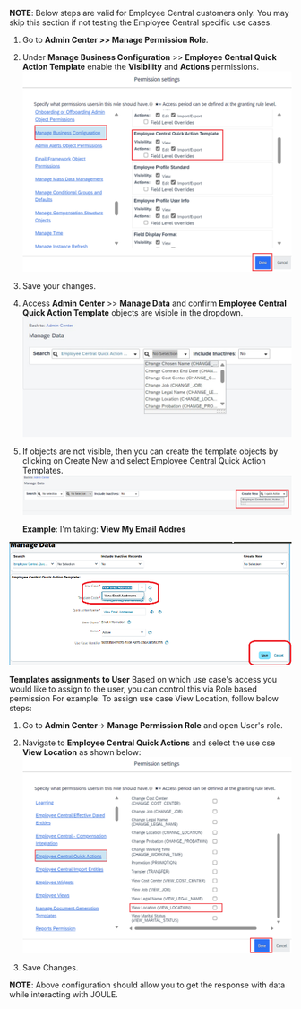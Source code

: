 **NOTE**: Below steps are valid for Employee Central customers only.  You may skip this section if not testing the Employee Central specific use cases.
1. Go to **Admin Center >> Manage Permission Role**.
2. Under **Manage Business Configuration** >> **Employee Central Quick Action Template** enable the **Visibility** and **Actions** permissions.</br>
![EC_QA_Template](2MBC_Permission.png)

3. Save your changes.
4. Access **Admin Center** >> **Manage Data** and confirm **Employee Central Quick Action Template** objects are visible in the dropdown.</br>
![EC_QA_Template](6MD_dropdown.jpg)

5. If objects are not visible, then you can create the template objects by clicking on Create New and select Employee Central Quick Action Templates.</br>
![EC_QA_Template](4Create_EC_QA.png)

   **Example**: I'm taking: **View My Email Addres** 

![EC_QA_Template](Email_tpt.png)

**Templates assignments to User**
Based on which use case's access you would like to assign to the user, you can control this via Role based permission
For example: To assign use case View Location, follow below steps:
1. Go to **Admin Center**-> **Manage Permission Role** and open User's role.
2. Navigate to **Employee Central Quick Actions** and select the use cse **View Location** as shown below:</br>
![EC_QA_Template](3QA_Permission.png)

4. Save Changes.

**NOTE**: Above configuration should allow you to get the response with data while interacting with JOULE.
